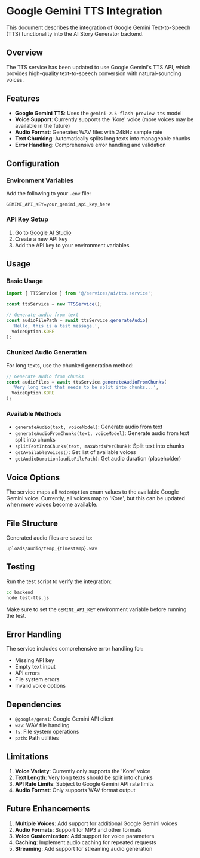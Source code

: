 # Google Gemini TTS Integration

This document describes the integration of Google Gemini Text-to-Speech (TTS) functionality into the AI Story Generator backend.

## Overview

The TTS service has been updated to use Google Gemini's TTS API, which provides high-quality text-to-speech conversion with natural-sounding voices.

## Features

- **Google Gemini TTS**: Uses the `gemini-2.5-flash-preview-tts` model
- **Voice Support**: Currently supports the 'Kore' voice (more voices may be available in the future)
- **Audio Format**: Generates WAV files with 24kHz sample rate
- **Text Chunking**: Automatically splits long texts into manageable chunks
- **Error Handling**: Comprehensive error handling and validation

## Configuration

### Environment Variables

Add the following to your `.env` file:

```env
GEMINI_API_KEY=your_gemini_api_key_here
```

### API Key Setup

1. Go to [Google AI Studio](https://makersuite.google.com/app/apikey)
2. Create a new API key
3. Add the API key to your environment variables

## Usage

### Basic Usage

```typescript
import { TTSService } from '@/services/ai/tts.service';

const ttsService = new TTSService();

// Generate audio from text
const audioFilePath = await ttsService.generateAudio(
  'Hello, this is a test message.',
  VoiceOption.KORE
);
```

### Chunked Audio Generation

For long texts, use the chunked generation method:

```typescript
// Generate audio from chunks
const audioFiles = await ttsService.generateAudioFromChunks(
  'Very long text that needs to be split into chunks...',
  VoiceOption.KORE
);
```

### Available Methods

- `generateAudio(text, voiceModel)`: Generate audio from text
- `generateAudioFromChunks(text, voiceModel)`: Generate audio from text split into chunks
- `splitTextIntoChunks(text, maxWordsPerChunk)`: Split text into chunks
- `getAvailableVoices()`: Get list of available voices
- `getAudioDuration(audioFilePath)`: Get audio duration (placeholder)

## Voice Options

The service maps all `VoiceOption` enum values to the available Google Gemini voice. Currently, all voices map to 'Kore', but this can be updated when more voices become available.

## File Structure

Generated audio files are saved to:
```
uploads/audio/temp_{timestamp}.wav
```

## Testing

Run the test script to verify the integration:

```bash
cd backend
node test-tts.js
```

Make sure to set the `GEMINI_API_KEY` environment variable before running the test.

## Error Handling

The service includes comprehensive error handling for:

- Missing API key
- Empty text input
- API errors
- File system errors
- Invalid voice options

## Dependencies

- `@google/genai`: Google Gemini API client
- `wav`: WAV file handling
- `fs`: File system operations
- `path`: Path utilities

## Limitations

1. **Voice Variety**: Currently only supports the 'Kore' voice
2. **Text Length**: Very long texts should be split into chunks
3. **API Rate Limits**: Subject to Google Gemini API rate limits
4. **Audio Format**: Only supports WAV format output

## Future Enhancements

1. **Multiple Voices**: Add support for additional Google Gemini voices
2. **Audio Formats**: Support for MP3 and other formats
3. **Voice Customization**: Add support for voice parameters
4. **Caching**: Implement audio caching for repeated requests
5. **Streaming**: Add support for streaming audio generation 